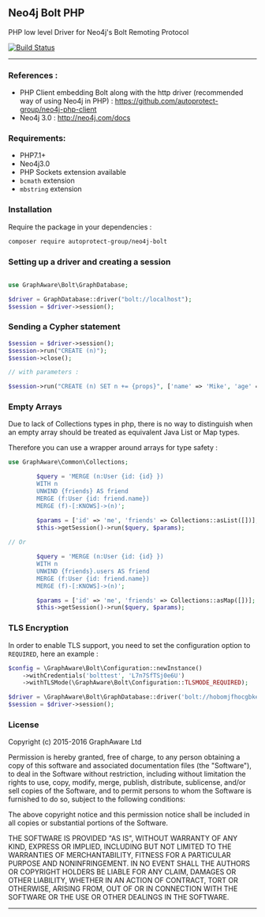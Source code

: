 ## Neo4j Bolt PHP

PHP low level Driver for Neo4j's Bolt Remoting Protocol

[![Build Status](https://travis-ci.org/autoprotect-group/neo4j-bolt-php.svg?branch=master)](https://travis-ci.org/autoprotect-group/neo4j-bolt-php)

---

### References :

* PHP Client embedding Bolt along with the http driver (recommended way of using Neo4j in PHP) : https://github.com/autoprotect-group/neo4j-php-client
* Neo4j 3.0 : http://neo4j.com/docs

### Requirements:

* PHP7.1+
* Neo4j3.0
* PHP Sockets extension available
* `bcmath` extension
* `mbstring` extension

### Installation

Require the package in your dependencies :

```bash
composer require autoprotect-group/neo4j-bolt
```

### Setting up a driver and creating a session

```php

use GraphAware\Bolt\GraphDatabase;

$driver = GraphDatabase::driver("bolt://localhost");
$session = $driver->session();
```

### Sending a Cypher statement

```php
$session = $driver->session();
$session->run("CREATE (n)");
$session->close();

// with parameters :

$session->run("CREATE (n) SET n += {props}", ['name' => 'Mike', 'age' => 27]);
```

### Empty Arrays

Due to lack of Collections types in php, there is no way to distinguish when an empty array
should be treated as equivalent Java List or Map types.

Therefore you can use a wrapper around arrays for type safety :

```php
use GraphAware\Common\Collections;

        $query = 'MERGE (n:User {id: {id} }) 
        WITH n
        UNWIND {friends} AS friend
        MERGE (f:User {id: friend.name})
        MERGE (f)-[:KNOWS]->(n)';

        $params = ['id' => 'me', 'friends' => Collections::asList([])];
        $this->getSession()->run($query, $params);
        
// Or

        $query = 'MERGE (n:User {id: {id} }) 
        WITH n
        UNWIND {friends}.users AS friend
        MERGE (f:User {id: friend.name})
        MERGE (f)-[:KNOWS]->(n)';

        $params = ['id' => 'me', 'friends' => Collections::asMap([])];
        $this->getSession()->run($query, $params);

```

### TLS Encryption

In order to enable TLS support, you need to set the configuration option to `REQUIRED`, here an example :

```php
$config = \GraphAware\Bolt\Configuration::newInstance()
    ->withCredentials('bolttest', 'L7n7SfTSj0e6U')
    ->withTLSMode(\GraphAware\Bolt\Configuration::TLSMODE_REQUIRED);

$driver = \GraphAware\Bolt\GraphDatabase::driver('bolt://hobomjfhocgbkeenl.dbs.graphenedb.com:24786', $config);
$session = $driver->session();
```

### License

Copyright (c) 2015-2016 GraphAware Ltd

Permission is hereby granted, free of charge, to any person obtaining a copy
of this software and associated documentation files (the "Software"), to deal
in the Software without restriction, including without limitation the rights
to use, copy, modify, merge, publish, distribute, sublicense, and/or sell
copies of the Software, and to permit persons to whom the Software is furnished
to do so, subject to the following conditions:

The above copyright notice and this permission notice shall be included in all
copies or substantial portions of the Software.

THE SOFTWARE IS PROVIDED "AS IS", WITHOUT WARRANTY OF ANY KIND, EXPRESS OR
IMPLIED, INCLUDING BUT NOT LIMITED TO THE WARRANTIES OF MERCHANTABILITY,
FITNESS FOR A PARTICULAR PURPOSE AND NONINFRINGEMENT. IN NO EVENT SHALL THE
AUTHORS OR COPYRIGHT HOLDERS BE LIABLE FOR ANY CLAIM, DAMAGES OR OTHER
LIABILITY, WHETHER IN AN ACTION OF CONTRACT, TORT OR OTHERWISE, ARISING FROM,
OUT OF OR IN CONNECTION WITH THE SOFTWARE OR THE USE OR OTHER DEALINGS IN
THE SOFTWARE.

---
